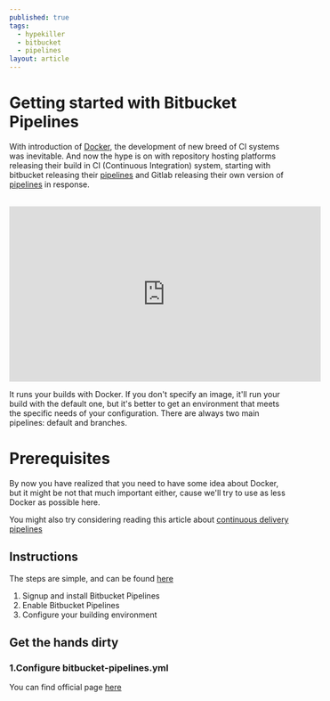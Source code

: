 ```yaml
---
published: true
tags:
  - hypekiller
  - bitbucket
  - pipelines
layout: article
---
```

# Getting started with Bitbucket Pipelines

With introduction of [Docker](https://www.docker.com/what-docker), the development of new breed of CI systems was inevitable. And now the hype is on with repository hosting platforms releasing their build in CI (Continuous Integration) system, starting with bitbucket releasing their [pipelines](https://bitbucket.org/product/features/pipelines) and Gitlab releasing their own version of [pipelines](https://about.gitlab.com/2016/05/22/gitlab-8-8-released/) in response.

<br>
<iframe width="560" height="315" src="https://www.youtube.com/embed/p5KgjeZB8Ww?rel=0&amp;controls=0&amp;showinfo=0" frameborder="0" allowfullscreen></iframe>

It runs your builds with Docker. If you don't specify an image, it'll run your build with the default one, but it's better to get an environment that meets the specific needs of your configuration.
There are always two main pipelines: default and branches.

# Prerequisites

By now you have realized that you need to have some idea about Docker, but it might be not that much important either, cause we'll try to use as less Docker as possible here.

You might also try considering reading this article about [continuous delivery pipelines](http://devops.com/2014/07/29/continuous-delivery-pipeline/)

## Instructions

The steps are simple, and can be found [here](https://confluence.atlassian.com/bitbucket/get-started-with-bitbucket-pipelines-792298921.html#GetstartedwithBitbucketPipelines-Step1:InstallBitbucketPipelines)

1. Signup and install Bitbucket Pipelines
2. Enable Bitbucket Pipelines
3. Configure your building environment

## Get the hands dirty

### 1.Configure bitbucket-pipelines.yml

You can find official page [here](https://confluence.atlassian.com/bitbucket/configure-bitbucket-pipelines-yml-792298910.html)
